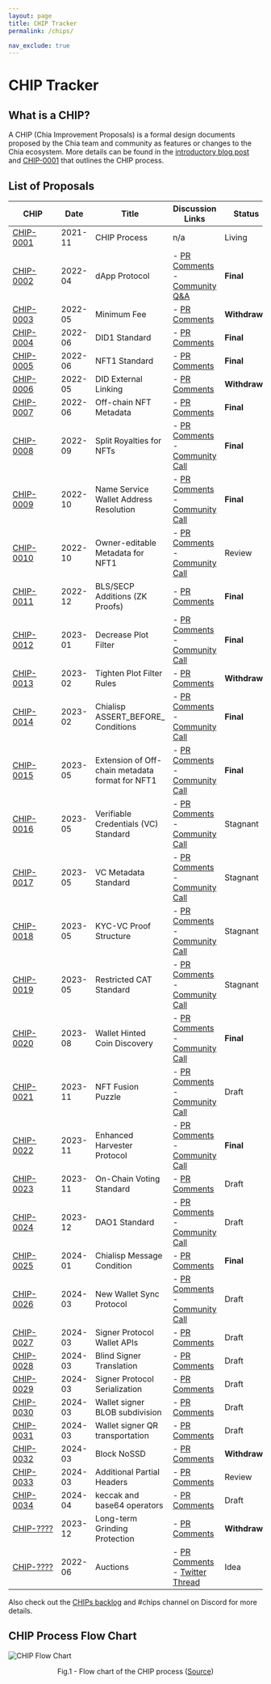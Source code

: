 ```yaml
---
layout: page
title: CHIP Tracker
permalink: /chips/

nav_exclude: true
---
```


# CHIP Tracker

## What is a CHIP?
A CHIP (Chia Improvement Proposals) is a formal design documents proposed by the Chia team and community as features or changes to the Chia ecosystem. More details can be found in the [introductory blog post](https://www.chia.net/2022/02/14/chia-improvement-proposals.en.html) and [CHIP-0001](https://github.com/Chia-Network/chips/blob/main/CHIPs/chip-0001.md) that outlines the CHIP process.

## List of Proposals

| CHIP | Date | Title | Discussion Links | Status |
| --- | --- | --- | --- | --- |
| [CHIP-0001](https://github.com/Chia-Network/chips/blob/main/CHIPs/chip-0001.md)                               | 2021-11 | CHIP Process | n/a | Living |
| [CHIP-0002](https://github.com/GobyWallet/chips/blob/chip0002/CHIPs/chip-0002.md)                             | 2022-04 | dApp Protocol | - [PR Comments](https://github.com/Chia-Network/chips/pull/9) <br /> - [Community Q&A](https://youtu.be/c9tRXRiUw_8)  | <strong>Final</strong> |
| [CHIP-0003](https://github.com/Chia-Network/chips/blob/7ac848115cc8ce48663d6ac17a7563cc4c7822a3/CHIPs/chip-0003.md)                                | 2022-05 | Minimum Fee | - [PR Comments](https://github.com/Chia-Network/chips/pull/13) | <strong>Withdrawn</strong> |
| [CHIP-0004](https://github.com/Chia-Network/chips/blob/main/CHIPs/chip-0004.md)                               | 2022-06 | DID1 Standard | - [PR Comments]() | <strong>Final</strong> |
| [CHIP-0005](https://github.com/Chia-Network/chips/blob/867440430b75735fcc7655cb7bd95a6cf8c56a11/CHIPs/chip-0005.md)                               | 2022-06 | NFT1 Standard | - [PR Comments](https://github.com/Chia-Network/chips/pull/19) <br />  | <strong>Final</strong> |
| [CHIP-0006](https://github.com/Trifolio/chips/blob/main/CHIPs/chip-trifolio-did-external-linking.md)          | 2022-05 | DID External Linking | - [PR Comments](https://github.com/Chia-Network/chips/pull/12) | <strong>Withdrawn</strong> |
| [CHIP-0007](https://github.com/Chia-Network/chips/blob/main/CHIPs/chip-0007.md)    | 2022-06 | Off-chain NFT Metadata | - [PR Comments](https://github.com/Chia-Network/chips/pull/26) | <strong>Final</strong> |
| [CHIP-0008](https://github.com/Chia-Network/chips/blob/main/CHIPs/chip-0008.md)                               | 2022-09 | Split Royalties for NFTs | - [PR Comments](https://github.com/Chia-Network/chips/pull/30) <br /> - [Community Call](https://drive.google.com/file/d/18NyB13Cu24VNRFOKl0umbNq1tzzLY1jj/view)| <strong>Final</strong> |
| [CHIP-0009](https://github.com/Chia-Network/chips/blob/main/CHIPs/chip-0009.md)                               | 2022-10 | Name Service Wallet Address Resolution | - [PR Comments](https://github.com/Chia-Network/chips/pull/34) <br /> - [Community Call](https://www.youtube.com/watch?v=N7u3Zg_9WMs) | <strong>Final</strong> |
| [CHIP-0010](https://github.com/Chia-Network/chips/blob/878bbb6968e161275b75bf3d000c110d8c83900a/CHIPs/chip-0010.md)  | 2022-10 | Owner-editable Metadata for NFT1 | - [PR Comments](https://github.com/Chia-Network/chips/pull/33) <br /> - [Community Call](https://www.youtube.com/watch?v=vPN3FFU0acc) | Review |
| [CHIP-0011](https://github.com/Chia-Network/chips/blob/main/CHIPs/chip-0011.md)                      | 2022-12 | BLS/SECP Additions (ZK Proofs) | - [PR Comments](https://github.com/Chia-Network/chips/pull/46) | <strong>Final</strong> |
| [CHIP-0012](https://github.com/Chia-Network/chips/blob/main/CHIPs/chip-0012.md)  | 2023-01 | Decrease Plot Filter | - [PR Comments](https://github.com/Chia-Network/chips/pull/53) <br /> - [Community Call](https://www.youtube.com/watch?v=hf01z8Uhj1Y) | <strong>Final</strong> |
| [CHIP-0013](https://github.com/Chia-Network/chips/blob/6a6351d9625f10ee8306bb0af98bd94ab0072d9b/CHIPs/chip-0013.md)  | 2023-02 | Tighten Plot Filter Rules | - [PR Comments](https://github.com/Chia-Network/chips/pull/57) | <strong>Withdrawn</strong> |
| [CHIP-0014](https://github.com/Chia-Network/chips/blob/main/CHIPs/chip-0014.md)  | 2023-02 | Chialisp ASSERT_BEFORE_ Conditions | - [PR Comments](https://github.com/Chia-Network/chips/pull/59) <br /> - [Community Call](https://www.youtube.com/watch?v=_CHs87Ywklw) | <strong>Final</strong> |
| [CHIP-0015](https://github.com/Chia-Network/chips/blob/main/CHIPs/chip-0015.md)  | 2023-05 | Extension of Off-chain metadata format for NFT1 | - [PR Comments](https://github.com/Chia-Network/chips/pull/62) <br /> - [Community Call](https://www.youtube.com/watch?v=gZ9V5GxT0GU) | <strong>Final</strong> |
| [CHIP-0016](https://github.com/Chia-Network/chips/blob/5c57550354b3b2f13d71a4854fbcc3b7537ab570/CHIPs/chip-0016.md)  | 2023-05 | Verifiable Credentials (VC) Standard | - [PR Comments](https://github.com/Chia-Network/chips/pull/65) <br /> - [Community Call](https://www.youtube.com/watch?v=WUf79mnlUQQ) | Stagnant |
| [CHIP-0017](https://github.com/Chia-Network/chips/blob/0b869a5daafa7b9125e89aa73e275031d85da996/CHIPs/chip-0017.md)  | 2023-05 | VC Metadata Standard | - [PR Comments](https://github.com/Chia-Network/chips/pull/66) <br /> - [Community Call](https://www.youtube.com/watch?v=WUf79mnlUQQ)| Stagnant |
| [CHIP-0018](https://github.com/Chia-Network/chips/blob/88655f8d449a9e565d09fd8ed71933c91e4672aa/CHIPs/chip-0018.md)  | 2023-05 | KYC-VC Proof Structure | - [PR Comments](https://github.com/Chia-Network/chips/pull/67) <br /> - [Community Call](https://www.youtube.com/watch?v=WUf79mnlUQQ) | Stagnant |
| [CHIP-0019](https://github.com/Chia-Network/chips/blob/ae85861873f9d6f259f1a2a98b19a370c7cbb6cf/CHIPs/chip-0019.md)  | 2023-05 | Restricted CAT Standard | - [PR Comments](https://github.com/Chia-Network/chips/pull/68) <br /> - [Community Call](https://www.youtube.com/watch?v=WUf79mnlUQQ) | Stagnant |
| [CHIP-0020](https://github.com/Chia-Network/chips/blob/main/CHIPs/chip-0020.md)  | 2023-08 | Wallet Hinted Coin Discovery | - [PR Comments](https://github.com/Chia-Network/chips/pull/81) <br /> - [Community Call](https://www.youtube.com/watch?v=Jw74RNhX8TQ) | <strong>Final</strong> |
| [CHIP-0021](https://github.com/Chia-Network/chips/blob/20f32258c8038c7fd255bb5fd020b86ccd1769f6/CHIPs/chip-0021.md)  | 2023-11 | NFT Fusion Puzzle | - [PR Comments](https://github.com/Chia-Network/chips/pull/86) <br /> - [Community Call](https://www.youtube.com/watch?v=Rqd0hNsWgWM) | Draft |
| [CHIP-0022](https://github.com/Chia-Network/chips/blob/6e062df0398117dfc601dab9348f984dfa9ec1bd/CHIPs/chip-0022.md)  | 2023-11 | Enhanced Harvester Protocol | - [PR Comments](https://github.com/Chia-Network/chips/pull/88) <br /> - [Community Call](https://www.youtube.com/watch?v=ul4Coa99aOE) | <strong>Final</strong> |
| [CHIP-0023](https://github.com/Chia-Network/chips/blob/056beca66866fedbf81124e46bf6af8639ec932b/CHIPs/chip-0023.md)  | 2023-11 | On-Chain Voting Standard | - [PR Comments](https://github.com/Chia-Network/chips/pull/90) <br /> | Draft |
| [CHIP-0024](https://github.com/Chia-Network/chips/blob/3d72c5bad9d3af2f5d873d534c2c2f733806e228/CHIPs/chip-0024.md)  | 2023-12 | DAO1 Standard | - [PR Comments](https://github.com/Chia-Network/chips/pull/93) <br /> - [Community Call](https://www.youtube.com/watch?v=NfA_yWoX2kw) | Draft |
| [CHIP-0025](https://github.com/Chia-Network/chips/blob/b07ea68dc29bd5d2534c01eea1927d96e21f59bf/CHIPs/chip-0025.md)  | 2024-01 | Chialisp Message Condition | - [PR Comments](https://github.com/Chia-Network/chips/pull/98) <br /> | <strong>Final</strong> |
| [CHIP-0026](https://github.com/Chia-Network/chips/blob/f416cfe9747bbd4aef9adb7283ecf6521c10f0ef/CHIPs/chip-0026.md)  | 2024-03 | New Wallet Sync Protocol | - [PR Comments](https://github.com/Chia-Network/chips/pull/100) <br /> - [Community Call](https://www.youtube.com/watch?v=onIB-ikRJ-M) | Draft |
| [CHIP-0027](https://github.com/Chia-Network/chips/blob/a95c2bf3e0ac44c95ef7a2373815f2f8b479ba3d/CHIPs/chip-0027.md)  | 2024-03 | Signer Protocol Wallet APIs | - [PR Comments](https://github.com/Chia-Network/chips/pull/102) <br /> | Draft |
| [CHIP-0028](https://github.com/Chia-Network/chips/blob/50f21bd591ed355f89462d2eb0f1a09a6067b1f1/CHIPs/chip-0028.md)  | 2024-03 | Blind Signer Translation | - [PR Comments](https://github.com/Chia-Network/chips/pull/103) <br /> | Draft |
| [CHIP-0029](https://github.com/Chia-Network/chips/blob/aa32220dbcabd60e6f66312f234d87308901198d/CHIPs/chip-0029.md)  | 2024-03 | Signer Protocol Serialization | - [PR Comments](https://github.com/Chia-Network/chips/pull/104) <br /> | Draft |
| [CHIP-0030](https://github.com/Chia-Network/chips/blob/223dce330cbb2723bbcaee619d39a062e3e15f99/CHIPs/chip-0030.md)  | 2024-03 | Wallet signer BLOB subdivision | - [PR Comments](https://github.com/Chia-Network/chips/pull/105) <br /> | Draft |
| [CHIP-0031](https://github.com/Chia-Network/chips/blob/744d664b098d452315b4a0c9eb55a1691ed9db91/CHIPs/chip-0031.md)  | 2024-03 | Wallet signer QR transportation | - [PR Comments](https://github.com/Chia-Network/chips/pull/106) <br /> | Draft |
| [CHIP-0032](https://github.com/Chia-Network/chips/blob/cd9935402e9458344f3312d223c7c32d4249cb50/CHIPs/chip-0032.md)  | 2024-03 | Block NoSSD | - [PR Comments](https://github.com/Chia-Network/chips/pull/111) <br /> | <strong>Withdrawn</strong> |
| [CHIP-0033](https://github.com/Chia-Network/chips/blob/9c8df11d59bc3100b97238a9a28f5fb5c586dd00/CHIPs/chip-0033.md)  | 2024-03 | Additional Partial Headers | - [PR Comments](https://github.com/Chia-Network/chips/pull/114) <br /> | Review |
| [CHIP-0034](https://github.com/Chia-Network/chips/blob/8fabb1d62c11d60c539926e3d028d07f8a41714a/CHIPs/chip-0034.md)  | 2024-04 | keccak and base64 operators  | - [PR Comments](https://github.com/Chia-Network/chips/pull/116) <br /> | Draft |
| [CHIP-????](https://github.com/Chia-Network/chips/blob/d6133f30043b462a359b78a7b3eb5bb21d276e63/CHIPs/chip-long-term-grinding-protection.md) | 2023-12 | Long-term Grinding Protection | - [PR Comments](https://github.com/Chia-Network/chips/pull/95) <br /> | <strong>Withdrawn</strong> |
| [CHIP-????](https://github.com/joshpainter/chips/blob/main/CHIPs/chip-joshpainter-auctions.md)                | 2022-06 | Auctions | - [PR Comments](https://github.com/Chia-Network/chips/pull/24) <br /> - [Twitter Thread](https://twitter.com/endertown/status/1537076782779797505)  | Idea |


<style>
 td {
    max-width: 200px;
}
</style>

Also check out the [CHIPs backlog](https://github.com/Chia-Network/chips/projects/1) and #chips channel on Discord for more details.

## CHIP Process Flow Chart

![CHIP Flow Chart](https://www.chia.net/wp-content/uploads/2022/08/image-21.png)
<p align = "center">
Fig.1 - Flow chart of the CHIP process (<a href="https://www.chia.net/2022/02/14/chia-improvement-proposals.en.html" target="_blank">Source</a>)
</p>
